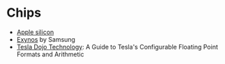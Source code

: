 # Chips
* [Apple silicon](https://en.wikipedia.org/wiki/Apple_silicon)
* [Exynos](https://en.wikipedia.org/wiki/Exynos) by Samsung
* [Tesla Dojo Technology](https://cdn.motor1.com/pdf-files/535242876-tesla-dojo-technology.pdf): A Guide to Tesla's Configurable Floating Point Formats and Arithmetic
